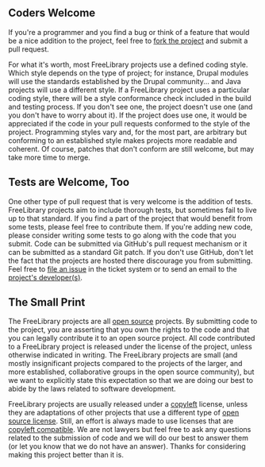 ## Coders Welcome

If you're a programmer and you find a bug or think of a feature that would be a nice addition to the project, feel free to <a href="https://github.com/ksclarke/solr-jetty-maven">fork the project</a> and submit a pull request.

For what it's worth, most FreeLibrary projects use a defined coding style.  Which style depends on the type of project; for instance, Drupal modules will use the standards established by the Drupal community... and Java projects will use a different style.  If a FreeLibrary project uses a particular coding style, there will be a style conformance check included in the build and testing process.  If you don't see one, the project doesn't use one (and you don't have to worry about it).  If the project does use one, it would be appreciated if the code in your pull requests conformed to the style of the project.  Programming styles vary and, for the most part, are arbitrary but conforming to an established style makes projects more readable and coherent.  Of course, patches that don't conform are still welcome, but may take more time to merge.

## Tests are Welcome, Too

One other type of pull request that is very welcome is the addition of tests.  FreeLibrary projects aim to include thorough tests, but sometimes fail to live up to that standard.  If you find a part of the project that would benefit from some tests, please feel free to contribute them.  If you're adding new code, please consider writing some tests to go along with the code that you submit.  Code can be submitted via GitHub's pull request mechanism or it can be submitted as a standard Git patch.  If you don't use GitHub, don't let the fact that the projects are hosted there discourage you from submitting.  Feel free to <a href="https://github.com/ksclarke/solr-jetty-maven/issues" title="Issues" target="_blank">file an issue</a> in the ticket system or to send an email to the [project's developer(s)](team-list.html "email the project's developer(s)").

## The Small Print

The FreeLibrary projects are all <a href="http://opensource.org/">open source</a> projects.  By submitting code to the project, you are asserting that you own the rights to the code and that you can legally contribute it to an open source project.  All code contributed to a FreeLibrary project is released under the license of the project, unless otherwise indicated in writing.  The FreeLibrary projects are small (and mostly insignificant projects compared to the projects of the larger, and more established, collaborative groups in the open source community), but we want to explicitly state this expectation so that we are doing our best to abide by the laws related to software development.

FreeLibrary projects are usually released under a <a href="http://en.wikipedia.org/wiki/Copyleft">copyleft</a> license, unless they are adaptations of other projects that use a different type of <a href="http://opensource.org/licenses">open source license</a>.  Still, an effort is always made to use licenses that are <a href="http://www.gnu.org/licenses/license-list.html#GPLCompatibleLicenses">copyleft compatible</a>.  We are not lawyers but feel free to ask any questions related to the submission of code and we will do our best to answer them (or let you know that we do not have an answer).  Thanks for considering making this project better than it is.

